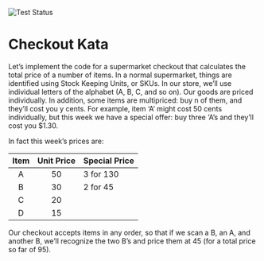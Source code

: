 ![Test Status](../../workflows/test/badge.svg)

# Checkout Kata

Let’s implement the code for a supermarket checkout that calculates the total price of a number of items. 
In a normal supermarket, things are identified using Stock Keeping Units, or SKUs. 
In our store, we’ll use individual letters of the alphabet (A, B, C, and so on). 
Our goods are priced individually. 
In addition, some items are multipriced: buy n of them, and they’ll cost you y cents. 
For example, item ‘A’ might cost 50 cents individually, but this week we have a special offer: 
buy three ‘A’s and they’ll cost you $1.30. 

In fact this week’s prices are:

|  Item  |  Unit Price  | Special Price  |
|:------:|:------------:|:---------------|
|   A    |      50      | 3 for 130      |
|   B    |      30      | 2 for 45       |
|   C    |      20      |                |
|   D    |      15      |                |

Our checkout accepts items in any order, so that if we scan a B, an A, and another B, we’ll recognize the two B’s 
and price them at 45 (for a total price so far of 95). 
